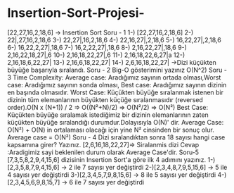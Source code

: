 # Insertion-Sort-Projesi-
[22,27,16,2,18,6] -> Insertion Sort
Soru - 1
1-) [22,27,16,2,18,6]
2-) 22|,27,16,2,18,6
3-) 22,27|,16,2,18,6
4-) 22,16,27|,2,18,6
5-) 16,22,27|,2,18,6
6-) 16,22,2,27|,18,6
7-) 16,2,22,27|,18,6
8-) 2,16,22,27|,18,6
9-) 2,16,22,18,27|,6
10-) 2,16,18,22,27|,6
11-) 2,16,18,22,6,27|a
12-) 2,16,18,6,22,27|
13-) 2,16,6,18,22,27|
14-) 2,6,16,18,22,27| ->Dizi küçükten büyüğe başarıyla sıralandı.
Soru - 2
Big-O gösterimini yazınız
O(N^2)
Soru - 3
Time Complexity: Average case: Aradığımız sayının ortada olması,Worst case: Aradığımız sayının sonda olması, Best case: Aradığımız sayının dizinin en başında olmasıdır.
Worst Case:
Küçükten büyüğe sıralanmak istenen bir dizinin tüm elemanlarının büyükten küçüğe sıralanmasıdır (reversed order).O(N x (N+1)) / 2 => O((N²+N)/2) => O(N²/2) => O(N²)
Best Case:
Küçükten büyüğe sıralamak istediğimiz bir dizinin elemanlarının zaten küçükten büyüğe sıralandığı durumdur.Dolayısıyla O(N)' dir.
Average Case: O(N²) + O(N) in ortalaması olacağı için yine N² cinsinden bir sonuç olur. Average case = O(N²)
Soru - 4
Dizi sıralandıktan sonra 18 sayısı hangi case kapsamına girer? Yazınız.
[2,6,16,18,22,27]=> Siralanmis dizi
Cevap :Aradigimiz sayi beklenilen durum olarak Average Case'dir.
Soru-5
[7,3,5,8,2,9,4,15,6] dizisinin Insertion Sort'a göre ilk 4 adımını yazınız.
1-)[2,3,5,8,7,9,4,15,6] -> 2 ile 7 sayısı yer değiştirdi
2-)[2,3,4,8,7,9,5,15,6] -> 5 ile 4 sayısı yer değiştirdi
3-)[2,3,4,5,7,9,8,15,6] -> 8 ile 5 sayısı yer değiştirdi
4-)[2,3,4,5,6,9,8,15,7] -> 6 ile 7 sayısı yer değiştirdi

